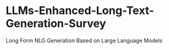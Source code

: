 # LLMs-Enhanced-Long-Text-Generation-Survey
Long Form NLG Generation  Based on Large Language Models
